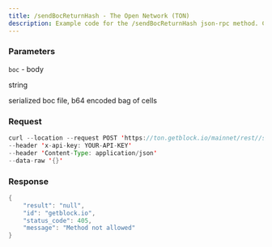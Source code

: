 ```yaml
---
title: /sendBocReturnHash - The Open Network (TON)
description: Example code for the /sendBocReturnHash json-rpc method. Сomplete guide on how to use /sendBocReturnHash json-rpc in GetBlock.io Web3 documentation.
---
```


### Parameters


`boc` - body

string

serialized boc file, b64 encoded bag of cells

### Request

``` java
curl --location --request POST 'https://ton.getblock.io/mainnet/rest//sendBocReturnHash?' 
--header 'x-api-key: YOUR-API-KEY' 
--header 'Content-Type: application/json' 
--data-raw '{}'
```

###  Response

``` java
{
    "result": "null",
    "id": "getblock.io",
    "status_code": 405,
    "message": "Method not allowed"
}
```

